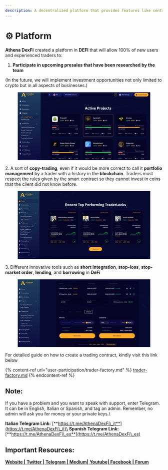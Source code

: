 ```yaml
---
description: A decentralized platform that provides features like centralized exchanges.
---
```


# ⚙️ Platform

**Athena DexFi** created a platform in **DEFI** that will allow 100% of new users and experienced traders to:

1. **Participate in upcoming presales that have been researched by the team**

(In the future, we will implement investment opportunities not only limited to crypto but in all aspects of businesses.)

<figure><img src="../../.gitbook/assets/8.png" alt=""><figcaption></figcaption></figure>

2\. A sort of **copy-trading**, even if it would be more correct to call it **portfolio management** by a trader with a history in the **blockchain**. Traders must respect the rules given by the smart contract so they cannot invest in coins that the client did not know before.

<figure><img src="../../.gitbook/assets/9.png" alt=""><figcaption></figcaption></figure>

3\. Different innovative tools such as **short integration**, **stop-loss**, **stop-market order**, **lending**, and **borrowing** in **DeFi**

<figure><img src="../../.gitbook/assets/10.png" alt=""><figcaption></figcaption></figure>

For detailed guide on how to create a trading contract, kindly visit this link below

{% content-ref url="user-participation/trader-factory.md" %}
[trader-factory.md](user-participation/trader-factory.md)
{% endcontent-ref %}



## Note:

If you have a problem and you want to speak with support, enter Telegram. It can be in English, Italian or Spanish, and tag an admin. Remember, no admin will ask you for money or your private keys.\


**Italian Telegram Link:** [**https://t.me/AthenaDexFi\_it**](https://t.me/AthenaDexFi\_it)\
**Spanish Telegram Link:** [**https://t.me/AthenaDexFi\_es**](https://t.me/AthenaDexFi\_es)

## Important Resources:

[**Website |** ](https://athenadexfi.io/)[**Twitter |** ](https://twitter.com/AthenaDexFi)[**Telegram |** ](https://t.me/AthenaDexFi\_Main)[**Medium|** ](https://medium.com/@AthenaDexFi)[**Youtube|** ](https://www.youtube.com/@AthenaDexFi)[**Facebook |** ](https://www.facebook.com/AthenaDexFi)[**Forum**](https://forum.athenadexfi.io/)
